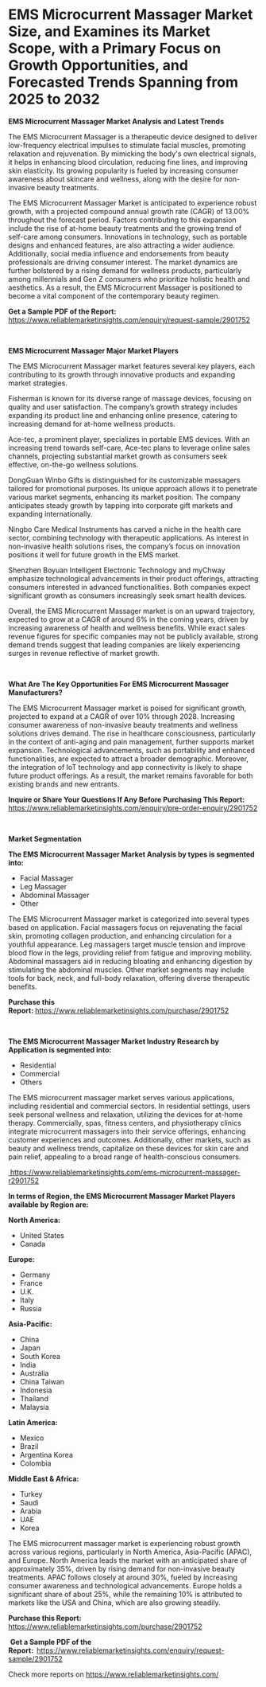 <p><h1>EMS Microcurrent Massager Market Size, and Examines its Market Scope, with a Primary Focus on Growth Opportunities, and Forecasted Trends Spanning from 2025 to 2032</h1></p><p><strong>EMS Microcurrent Massager Market Analysis and Latest Trends</strong></p>
<p><p>The EMS Microcurrent Massager is a therapeutic device designed to deliver low-frequency electrical impulses to stimulate facial muscles, promoting relaxation and rejuvenation. By mimicking the body's own electrical signals, it helps in enhancing blood circulation, reducing fine lines, and improving skin elasticity. Its growing popularity is fueled by increasing consumer awareness about skincare and wellness, along with the desire for non-invasive beauty treatments.</p><p>The EMS Microcurrent Massager Market is anticipated to experience robust growth, with a projected compound annual growth rate (CAGR) of 13.00% throughout the forecast period. Factors contributing to this expansion include the rise of at-home beauty treatments and the growing trend of self-care among consumers. Innovations in technology, such as portable designs and enhanced features, are also attracting a wider audience. Additionally, social media influence and endorsements from beauty professionals are driving consumer interest. The market dynamics are further bolstered by a rising demand for wellness products, particularly among millennials and Gen Z consumers who prioritize holistic health and aesthetics. As a result, the EMS Microcurrent Massager is positioned to become a vital component of the contemporary beauty regimen.</p></p>
<p><strong>Get a Sample PDF of the Report:&nbsp;</strong> <a href="https://www.reliablemarketinsights.com/enquiry/request-sample/2901752?utm_campaign=3064&utm_medium=2&utm_source=Github&utm_content=ia&utm_term=16032025&utm_id=ems-microcurrent-massager">https://www.reliablemarketinsights.com/enquiry/request-sample/2901752</a></p>
<p>&nbsp;</p>
<p><strong>EMS Microcurrent Massager Major Market Players</strong></p>
<p><p>The EMS Microcurrent Massager market features several key players, each contributing to its growth through innovative products and expanding market strategies. </p><p>Fisherman is known for its diverse range of massage devices, focusing on quality and user satisfaction. The company’s growth strategy includes expanding its product line and enhancing online presence, catering to increasing demand for at-home wellness products.</p><p>Ace-tec, a prominent player, specializes in portable EMS devices. With an increasing trend towards self-care, Ace-tec plans to leverage online sales channels, projecting substantial market growth as consumers seek effective, on-the-go wellness solutions.</p><p>DongGuan Winbo Gifts is distinguished for its customizable massagers tailored for promotional purposes. Its unique approach allows it to penetrate various market segments, enhancing its market position. The company anticipates steady growth by tapping into corporate gift markets and expanding internationally.</p><p>Ningbo Care Medical Instruments has carved a niche in the health care sector, combining technology with therapeutic applications. As interest in non-invasive health solutions rises, the company’s focus on innovation positions it well for future growth in the EMS market.</p><p>Shenzhen Boyuan Intelligent Electronic Technology and myChway emphasize technological advancements in their product offerings, attracting consumers interested in advanced functionalities. Both companies expect significant growth as consumers increasingly seek smart health devices.</p><p>Overall, the EMS Microcurrent Massager market is on an upward trajectory, expected to grow at a CAGR of around 6% in the coming years, driven by increasing awareness of health and wellness benefits. While exact sales revenue figures for specific companies may not be publicly available, strong demand trends suggest that leading companies are likely experiencing surges in revenue reflective of market growth.</p></p>
<p>&nbsp;</p>
<p><strong>What Are The Key Opportunities For EMS Microcurrent Massager Manufacturers?</strong></p>
<p><p>The EMS Microcurrent Massager market is poised for significant growth, projected to expand at a CAGR of over 10% through 2028. Increasing consumer awareness of non-invasive beauty treatments and wellness solutions drives demand. The rise in healthcare consciousness, particularly in the context of anti-aging and pain management, further supports market expansion. Technological advancements, such as portability and enhanced functionalities, are expected to attract a broader demographic. Moreover, the integration of IoT technology and app connectivity is likely to shape future product offerings. As a result, the market remains favorable for both existing brands and new entrants.</p></p>
<p><strong>Inquire or Share Your Questions If Any Before Purchasing This Report:</strong> <a href="https://www.reliablemarketinsights.com/enquiry/pre-order-enquiry/2901752?utm_campaign=3064&utm_medium=2&utm_source=Github&utm_content=ia&utm_term=16032025&utm_id=ems-microcurrent-massager">https://www.reliablemarketinsights.com/enquiry/pre-order-enquiry/2901752</a></p>
<p>&nbsp;</p>
<p><strong>Market Segmentation</strong></p>
<p><strong>The EMS Microcurrent Massager Market Analysis by types is segmented into:</strong></p>
<p><ul><li>Facial Massager</li><li>Leg Massager</li><li>Abdominal Massager</li><li>Other</li></ul></p>
<p><p>The EMS Microcurrent Massager market is categorized into several types based on application. Facial massagers focus on rejuvenating the facial skin, promoting collagen production, and enhancing circulation for a youthful appearance. Leg massagers target muscle tension and improve blood flow in the legs, providing relief from fatigue and improving mobility. Abdominal massagers aid in reducing bloating and enhancing digestion by stimulating the abdominal muscles. Other market segments may include tools for back, neck, and full-body relaxation, offering diverse therapeutic benefits.</p></p>
<p><strong>Purchase this Report:&nbsp;</strong><a href="https://www.reliablemarketinsights.com/purchase/2901752?utm_campaign=3064&utm_medium=2&utm_source=Github&utm_content=ia&utm_term=16032025&utm_id=ems-microcurrent-massager">https://www.reliablemarketinsights.com/purchase/2901752</a></p>
<p>&nbsp;</p>
<p><strong>The EMS Microcurrent Massager Market Industry Research by Application is segmented into:</strong></p>
<p><ul><li>Residential</li><li>Commercial</li><li>Others</li></ul></p>
<p><p>The EMS microcurrent massager market serves various applications, including residential and commercial sectors. In residential settings, users seek personal wellness and relaxation, utilizing the devices for at-home therapy. Commercially, spas, fitness centers, and physiotherapy clinics integrate microcurrent massagers into their service offerings, enhancing customer experiences and outcomes. Additionally, other markets, such as beauty and wellness trends, capitalize on these devices for skin care and pain relief, appealing to a broad range of health-conscious consumers.</p></p>
<p><a href="https://www.reliablemarketinsights.com/ems-microcurrent-massager-r2901752?utm_campaign=3064&utm_medium=2&utm_source=Github&utm_content=ia&utm_term=16032025&utm_id=ems-microcurrent-massager">&nbsp;https://www.reliablemarketinsights.com/ems-microcurrent-massager-r2901752</a></p>
<p><strong>In terms of Region, the EMS Microcurrent Massager Market Players available by Region are:</strong></p>
<p>
    <p> <strong> North America: </strong>
        <ul>
            <li>United States</li>
            <li>Canada</li>
        </ul>
        </p> 
    <p> <strong> Europe: </strong>
        <ul>
            <li>Germany</li>
            <li>France</li>
            <li>U.K.</li>
            <li>Italy</li>
            <li>Russia</li>
        </ul>
        </p> 
    <p> <strong> Asia-Pacific: </strong>
        <ul>
            <li>China</li>
            <li>Japan</li>
            <li>South Korea</li>
            <li>India</li>
            <li>Australia</li>
            <li>China Taiwan</li>
            <li>Indonesia</li>
            <li>Thailand</li>
            <li>Malaysia</li>
        </ul>
        </p> 
    <p> <strong> Latin America: </strong>
        <ul>
            <li>Mexico</li>
            <li>Brazil</li>
            <li>Argentina Korea</li>
            <li>Colombia</li>
        </ul>
        </p> 
    <p> <strong> Middle East & Africa: </strong>
        <ul>
            <li>Turkey</li>
            <li>Saudi</li>
            <li>Arabia</li>
            <li>UAE</li>
            <li>Korea</li>
        </ul>
    </p>
    </p>
<p><p>The EMS microcurrent massager market is experiencing robust growth across various regions, particularly in North America, Asia-Pacific (APAC), and Europe. North America leads the market with an anticipated share of approximately 35%, driven by rising demand for non-invasive beauty treatments. APAC follows closely at around 30%, fueled by increasing consumer awareness and technological advancements. Europe holds a significant share of about 25%, while the remaining 10% is attributed to markets like the USA and China, which are also growing steadily.</p></p>
<p><strong>Purchase this Report: </strong><a href="https://www.reliablemarketinsights.com/purchase/2901752?utm_campaign=3064&utm_medium=2&utm_source=Github&utm_content=ia&utm_term=16032025&utm_id=ems-microcurrent-massager">https://www.reliablemarketinsights.com/purchase/2901752</a></p>
<p>&nbsp;<strong>Get a Sample PDF of the Report:&nbsp;&nbsp;</strong><a href="https://www.reliablemarketinsights.com/enquiry/request-sample/2901752?utm_campaign=3064&utm_medium=2&utm_source=Github&utm_content=ia&utm_term=16032025&utm_id=ems-microcurrent-massager">https://www.reliablemarketinsights.com/enquiry/request-sample/2901752</a></p>
<p><strong></strong></p>
<p>Check more reports on <a href="https://www.reliablemarketinsights.com/?utm_campaign=3064&utm_medium=2&utm_source=Github&utm_content=ia&utm_term=16032025&utm_id=ems-microcurrent-massager">https://www.reliablemarketinsights.com/</a></p>